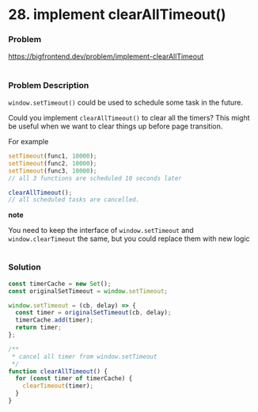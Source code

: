 # 28. implement clearAllTimeout()

### Problem

https://bigfrontend.dev/problem/implement-clearAllTimeout

#

### Problem Description

`window.setTimeout()` could be used to schedule some task in the future.

Could you implement `clearAllTimeout()` to clear all the timers? This might be useful when we want to clear things up before page transition.

For example

```js
setTimeout(func1, 10000);
setTimeout(func2, 10000);
setTimeout(func3, 10000);
// all 3 functions are scheduled 10 seconds later

clearAllTimeout();
// all scheduled tasks are cancelled.
```

**note**

You need to keep the interface of `window.setTimeout` and `window.clearTimeout` the same, but you could replace them with new logic

#

### Solution

```js
const timerCache = new Set();
const originalSetTimeout = window.setTimeout;

window.setTimeout = (cb, delay) => {
  const timer = originalSetTimeout(cb, delay);
  timerCache.add(timer);
  return timer;
};

/**
 * cancel all timer from window.setTimeout
 */
function clearAllTimeout() {
  for (const timer of timerCache) {
    clearTimeout(timer);
  }
}
```
